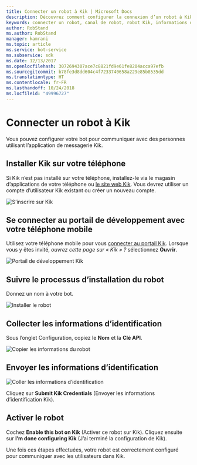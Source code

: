```yaml
---
title: Connecter un robot à Kik | Microsoft Docs
description: Découvrez comment configurer la connexion d’un robot à Kik.
keywords: connecter un robot, canal de robot, robot Kik, informations d’identification, configurer, téléphone
author: RobStand
ms.author: RobStand
manager: kamrani
ms.topic: article
ms.service: bot-service
ms.subservice: sdk
ms.date: 12/13/2017
ms.openlocfilehash: 3072694307ace7c8821fd9e61fe8204acca97efb
ms.sourcegitcommit: b78fe3d8dd604c4f7233740658a229e85b8535dd
ms.translationtype: HT
ms.contentlocale: fr-FR
ms.lasthandoff: 10/24/2018
ms.locfileid: "49996727"
---
```

# <a name="connect-a-bot-to-kik"></a>Connecter un robot à Kik

Vous pouvez configurer votre bot pour communiquer avec des personnes utilisant l’application de messagerie Kik.

## <a name="install-kik-on-your-phone"></a>Installer Kik sur votre téléphone

Si Kik n’est pas installé sur votre téléphone, installez-le via le magasin d’applications de votre téléphone ou <a href="https://www.kik.com/" target="_blank">le site web Kik</a>. Vous devrez utiliser un compte d’utilisateur Kik existant ou créer un nouveau compte.

![S’inscrire sur Kik](./media/channels/kik-signup.png)

## <a name="log-into-the-dev-portal-with-your-mobile-phone"></a>Se connecter au portail de développement avec votre téléphone mobile

Utilisez votre téléphone mobile pour vous <a href="https://dev.kik.com" target="_blank">connecter au portail Kik</a>. Lorsque vous y êtes invité, _ouvrez cette page sur « Kik » ?_ sélectionnez **Ouvrir**. 

![Portail de développement Kik](./media/channels/kik-dev-portal.png)

## <a name="follow-the-bot-setup-process"></a>Suivre le processus d’installation du robot

Donnez un nom à votre bot.

![Installer le robot](./media/channels/kik-phone.png)

## <a name="gather-credentials"></a>Collecter les informations d’identification

Sous l’onglet Configuration, copiez le **Nom** et la **Clé API**.

![Copier les informations du robot](./media/channels/kik-configure.png)

## <a name="submit-credentials"></a>Envoyer les informations d’identification

![Coller les informations d’identification](./media/channels/kik-creds.png)

Cliquez sur **Submit Kik Credentials** (Envoyer les informations d’identification Kik).

## <a name="enable-the-bot"></a>Activer le robot

Cochez **Enable this bot on Kik** (Activer ce robot sur Kik). Cliquez ensuite sur **I’m done configuring Kik** (J’ai terminé la configuration de Kik).

Une fois ces étapes effectuées, votre robot est correctement configuré pour communiquer avec les utilisateurs dans Kik.
